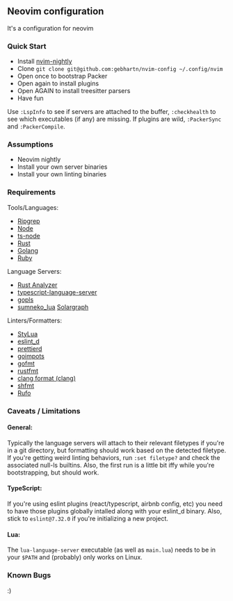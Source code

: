 ## Neovim configuration

It's a configuration for neovim

### Quick Start

- Install [nvim-nightly](https://github.com/neovim/neovim/releases)
- Clone `git clone git@github.com:gebhartn/nvim-config ~/.config/nvim`
- Open once to bootstrap Packer
- Open again to install plugins
- Open AGAIN to install treesitter parsers
- Have fun

Use `:LspInfo` to see if servers are attached to the buffer, `:checkhealth` to see which executables (if any) are missing. If plugins are wild, `:PackerSync` and `:PackerCompile`.

### Assumptions

- Neovim nightly
- Install your own server binaries
- Install your own linting binaries

### Requirements

Tools/Languages:

- [Ripgrep](https://github.com/BurntSushi/ripgrep)
- [Node](https://nodejs.org/en/)
- [ts-node](https://github.com/TypeStrong/ts-node)
- [Rust](https://www.rust-lang.org/)
- [Golang](https://golang.org/)
- [Ruby](https://www.ruby-lang.org/en/)

Language Servers:

- [Rust Analyzer](https://github.com/rust-analyzer/rust-analyzer)
- [typescript-language-server](https://github.com/typescript-language-server/typescript-language-server)
- [gopls](https://github.com/golang/tools/tree/master/gopls)
- [sumneko_lua](<https://github.com/sumneko/lua-language-server/wiki/Build-and-Run-(Standalone)>)
  [Solargraph](https://solargraph.org/guides/getting-started)

Linters/Formatters:

- [StyLua](https://github.com/JohnnyMorganz/StyLua)
- [eslint_d](https://github.com/mantoni/eslint_d.js/)
- [prettierd](https://github.com/fsouza/prettierd)
- [goimpots](https://pkg.go.dev/golang.org/x/tools/cmd/goimports)
- [gofmt](https://pkg.go.dev/cmd/gofmt)
- [rustfmt](https://github.com/rust-lang/rustfmt)
- [clang format (clang)](https://clang.llvm.org/)
- [shfmt](https://github.com/mvdan/sh)
- [Rufo](https://github.com/ruby-formatter/rufo)

### Caveats / Limitations

#### General:

Typically the language servers will attach to their relevant filetypes if you're in a git directory, but formatting should work based on the detected filetype. If you're getting weird linting behaviors, run `:set filetype?` and check the associated null-ls builtins. Also, the first run is a little bit iffy while you're bootstrapping, but should work.

#### TypeScript:

If you're using eslint plugins (react/typescript, airbnb config, etc) you need to have those plugins globally intalled along with your eslint_d binary. Also, stick to `eslint@7.32.0` if you're initializing a new project.

#### Lua:

The `lua-language-server` executable (as well as `main.lua`) needs to be in your `$PATH` and (probably) only works on Linux.

### Known Bugs

:)
